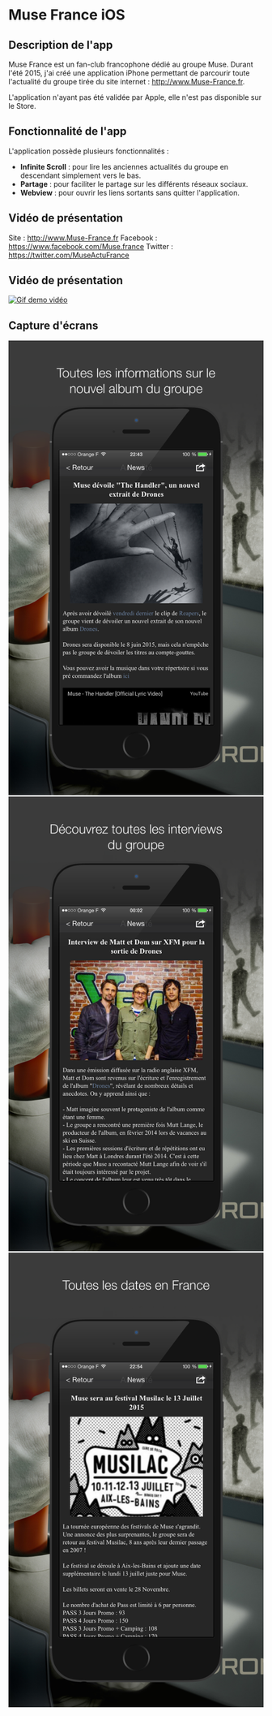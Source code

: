 # Muse France iOS
## Description de l'app
Muse France est un fan-club francophone dédié au groupe Muse. Durant l'été 2015, j'ai créé une application iPhone permettant de parcourir toute l'actualité du groupe tirée du site internet : http://www.Muse-France.fr.

L'application n'ayant pas été validée par Apple, elle n'est pas disponible sur le Store.

## Fonctionnalité de l'app
L'application possède plusieurs fonctionnalités :
* **Infinite Scroll** : pour lire les anciennes actualités du groupe en descendant simplement vers le bas.
* **Partage** : pour faciliter le partage sur les différents réseaux sociaux.
* **Webview** : pour ouvrir les liens sortants sans quitter l'application.

## Vidéo de présentation
Site : http://www.Muse-France.fr
Facebook : https://www.facebook.com/Muse.france
Twitter : https://twitter.com/MuseActuFrance

## Vidéo de présentation
[![Gif demo vidéo](https://j.gifs.com/o2r8lk.gif)](https://youtu.be/AqHCJfi0Aqg)


## Capture d'écrans
![Capture d'écran de l'app 1](https://raw.githubusercontent.com/benoitdeguine/MuseFrance/master/img/capture_album.png)
![Capture d'écran de l'app 2](https://raw.githubusercontent.com/benoitdeguine/MuseFrance/master/img/capture_interview.png)
![Capture d'écran de l'app 3](https://raw.githubusercontent.com/benoitdeguine/MuseFrance/master/img/capture_tour.png)